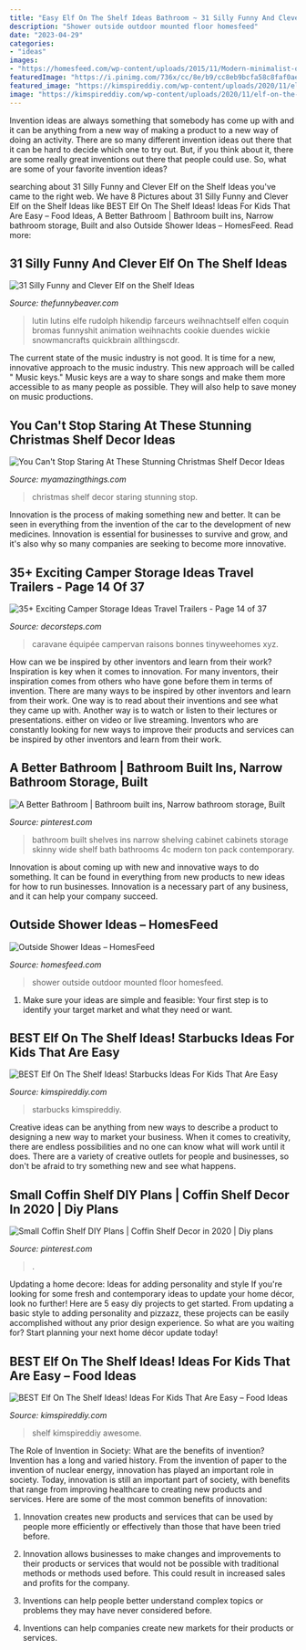 ```yaml
---
title: "Easy Elf On The Shelf Ideas Bathroom ~ 31 Silly Funny And Clever Elf On The Shelf Ideas"
description: "Shower outside outdoor mounted floor homesfeed"
date: "2023-04-29"
categories:
- "ideas"
images:
- "https://homesfeed.com/wp-content/uploads/2015/11/Modern-minimalist-outdoor-shower-idea-with-wood-plank-shower-floor-wall-mounted-showerhead-white-painted-concrete-bench-larger-built-in-shower-shelf-for-storing-bathing-supplies-.jpg"
featuredImage: "https://i.pinimg.com/736x/cc/8e/b9/cc8eb9bcfa58c8faf0ae63526b82a2c4.jpg"
featured_image: "https://kimspireddiy.com/wp-content/uploads/2020/11/elf-on-the-shelf-starbucks-1-1.jpg"
image: "https://kimspireddiy.com/wp-content/uploads/2020/11/elf-on-the-shelf-starbucks-1-1.jpg"
---
```



Invention ideas are always something that somebody has come up with and it can be anything from a new way of making a product to a new way of doing an activity. There are so many different invention ideas out there that it can be hard to decide which one to try out. But, if you think about it, there are some really great inventions out there that people could use. So, what are some of your favorite invention ideas?

	

		
searching about 31 Silly Funny and Clever Elf on the Shelf Ideas you've came to the right web. We have 8 Pictures about 31 Silly Funny and Clever Elf on the Shelf Ideas like BEST Elf On The Shelf Ideas! Ideas For Kids That Are Easy – Food Ideas, A Better Bathroom | Bathroom built ins, Narrow bathroom storage, Built and also Outside Shower Ideas – HomesFeed. Read more:
		
    
## 31 Silly Funny And Clever Elf On The Shelf Ideas

<img loading=lazy src="https://thefunnybeaver.com/wp-content/uploads/2019/12/funny-elf-pin.jpeg" onerror="this.onerror=null;this.src='https://tse4.mm.bing.net/th?id=OIP.E8hOeFC0cDeVTWo-a3IfBQHaJ4&amp;pid=15.1';" alt="31 Silly Funny and Clever Elf on the Shelf Ideas">

_Source: thefunnybeaver.com_

>lutin lutins elfe rudolph hikendip farceurs weihnachtself elfen coquin bromas funnyshit animation weihnachts cookie duendes wickie snowmancrafts quickbrain allthingscdr. 

	

The current state of the music industry is not good. It is time for a new, innovative approach to the music industry. This new approach will be called " Music keys." Music keys are a way to share songs and make them more accessible to as many people as possible. They will also help to save money on music productions.

    
## You Can&#039;t Stop Staring At These Stunning Christmas Shelf Decor Ideas

<img loading=lazy src="http://myamazingthings.com/wp-content/uploads/2017/12/christmas-shelf-decor-3-.jpg" onerror="this.onerror=null;this.src='https://tse2.mm.bing.net/th?id=OIP.NTDYbDqkbJcmVIQpa7wydwHaLH&amp;pid=15.1';" alt="You Can&#039;t Stop Staring At These Stunning Christmas Shelf Decor Ideas">

_Source: myamazingthings.com_

>christmas shelf decor staring stunning stop. 

	

Innovation is the process of making something new and better. It can be seen in everything from the invention of the car to the development of new medicines. Innovation is essential for businesses to survive and grow, and it's also why so many companies are seeking to become more innovative.

    
## 35+ Exciting Camper Storage Ideas Travel Trailers - Page 14 Of 37

<img loading=lazy src="https://decorsteps.com/wp-content/uploads/2019/01/35-Exciting-Camper-Storage-Ideas-Travel-Trailers-14.jpg" onerror="this.onerror=null;this.src='https://tse4.mm.bing.net/th?id=OIP.eJD9yJskM-AqsBbWiuzUeAHaLH&amp;pid=15.1';" alt="35+ Exciting Camper Storage Ideas Travel Trailers - Page 14 of 37">

_Source: decorsteps.com_

>caravane équipée campervan raisons bonnes tinyweehomes xyz. 

	

How can we be inspired by other inventors and learn from their work?
Inspiration is key when it comes to innovation. For many inventors, their inspiration comes from others who have gone before them in terms of invention. There are many ways to be inspired by other inventors and learn from their work. One way is to read about their inventions and see what they came up with. Another way is to watch or listen to their lectures or presentations. either on video or live streaming. Inventors who are constantly looking for new ways to improve their products and services can be inspired by other inventors and learn from their work.

    
## A Better Bathroom | Bathroom Built Ins, Narrow Bathroom Storage, Built

<img loading=lazy src="https://i.pinimg.com/736x/02/4c/41/024c417a15e49090eff04dea1f1f613f--bathroom-built-ins-narrow-bathroom.jpg" onerror="this.onerror=null;this.src='https://tse3.mm.bing.net/th?id=OIP.o3ccJdnCl_KSN8JtwgoQAAHaJ5&amp;pid=15.1';" alt="A Better Bathroom | Bathroom built ins, Narrow bathroom storage, Built">

_Source: pinterest.com_

>bathroom built shelves ins narrow shelving cabinet cabinets storage skinny wide shelf bath bathrooms 4c modern ton pack contemporary. 

	

Innovation is about coming up with new and innovative ways to do something. It can be found in everything from new products to new ideas for how to run businesses. Innovation is a necessary part of any business, and it can help your company succeed.

    
## Outside Shower Ideas – HomesFeed

<img loading=lazy src="https://homesfeed.com/wp-content/uploads/2015/11/Modern-minimalist-outdoor-shower-idea-with-wood-plank-shower-floor-wall-mounted-showerhead-white-painted-concrete-bench-larger-built-in-shower-shelf-for-storing-bathing-supplies-.jpg" onerror="this.onerror=null;this.src='https://tse2.mm.bing.net/th?id=OIP.sYgFWqQBuUlQhkdFQQGJZwHaLH&amp;pid=15.1';" alt="Outside Shower Ideas – HomesFeed">

_Source: homesfeed.com_

>shower outside outdoor mounted floor homesfeed. 

	

1. Make sure your ideas are simple and feasible: Your first step is to identify your target market and what they need or want.

    
## BEST Elf On The Shelf Ideas! Starbucks Ideas For Kids That Are Easy

<img loading=lazy src="https://kimspireddiy.com/wp-content/uploads/2020/11/elf-on-the-shelf-starbucks-1-1.jpg" onerror="this.onerror=null;this.src='https://tse2.mm.bing.net/th?id=OIP.rftsFC8a4NicYmubk2L0QwHaLY&amp;pid=15.1';" alt="BEST Elf On The Shelf Ideas! Starbucks Ideas For Kids That Are Easy">

_Source: kimspireddiy.com_

>starbucks kimspireddiy. 

	

Creative ideas can be anything from new ways to describe a product to designing a new way to market your business. When it comes to creativity, there are endless possibilities and no one can know what will work until it does. There are a variety of creative outlets for people and businesses, so don't be afraid to try something new and see what happens.

    
## Small Coffin Shelf DIY Plans | Coffin Shelf Decor In 2020 | Diy Plans

<img loading=lazy src="https://i.pinimg.com/736x/cc/8e/b9/cc8eb9bcfa58c8faf0ae63526b82a2c4.jpg" onerror="this.onerror=null;this.src='https://tse1.mm.bing.net/th?id=OIP.nZFVAPnn7Tskb9QmAgYWeAHaJ3&amp;pid=15.1';" alt="Small Coffin Shelf DIY Plans | Coffin Shelf Decor in 2020 | Diy plans">

_Source: pinterest.com_

>. 

	

Updating a home decore: Ideas for adding personality and style
If you're looking for some fresh and contemporary ideas to update your home décor, look no further! Here are 5 easy diy projects to get started. From updating a basic style to adding personality and pizzazz, these projects can be easily accomplished without any prior design experience. So what are you waiting for? Start planning your next home décor update today!

    
## BEST Elf On The Shelf Ideas! Ideas For Kids That Are Easy – Food Ideas

<img loading=lazy src="https://kimspireddiy.com/wp-content/uploads/2020/11/elf-on-the-shelf-food-1-1.jpg" onerror="this.onerror=null;this.src='https://tse3.mm.bing.net/th?id=OIP.J-xH-VfnANAOxBa-2-yn3gHaNM&amp;pid=15.1';" alt="BEST Elf On The Shelf Ideas! Ideas For Kids That Are Easy – Food Ideas">

_Source: kimspireddiy.com_

>shelf kimspireddiy awesome. 

	

The Role of Invention in Society: What are the benefits of invention?
Invention has a long and varied history. From the invention of paper to the invention of nuclear energy, innovation has played an important role in society. Today, innovation is still an important part of society, with benefits that range from improving healthcare to creating new products and services. Here are some of the most common benefits of innovation:
1. Innovation creates new products and services that can be used by people more efficiently or effectively than those that have been tried before.

2. Innovation allows businesses to make changes and improvements to their products or services that would not be possible with traditional methods or methods used before. This could result in increased sales and profits for the company.

3. Inventions can help people better understand complex topics or problems they may have never considered before.

4. Inventions can help companies create new markets for their products or services.

